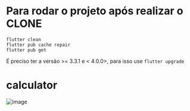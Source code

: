 
# Para rodar o projeto após realizar o CLONE
```
flutter clean
flutter pub cache repair
flutter pub get
```
É preciso ter a versão >= 3.3.1 e < 4.0.0>, para isso use `flutter upgrade`

# calculator

![image](https://github.com/user-attachments/assets/842716bf-6107-4dea-8e0c-707caa44b906)

